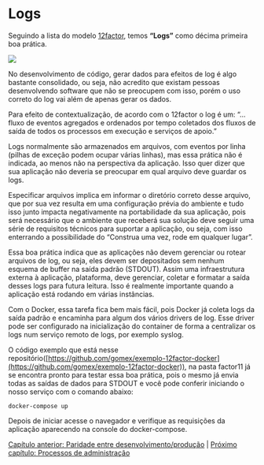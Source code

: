 # Logs

Seguindo a lista do modelo [12factor](http://12factor.net/pt_br), temos **“Logs”** como décima primeira boa prática.

![](images/logs1.png)

No desenvolvimento de código, gerar dados para efeitos de log é algo bastante consolidado, ou seja, não acredito que existam pessoas desenvolvendo software que não se preocupem com isso, porém o uso correto do log vai além de apenas gerar os dados.

Para efeito de contextualização, de acordo com o 12factor o log é um: “…fluxo de eventos agregados e ordenados por tempo coletados dos fluxos de saída de todos os processos em execução e serviços de apoio.”

Logs normalmente são armazenados em arquivos, com eventos por linha (pilhas de exceção podem ocupar várias linhas), mas essa prática não é indicada, ao menos não na perspectiva da aplicação. Isso quer dizer que sua aplicação não deveria se preocupar em qual arquivo deve guardar os logs.

Especificar arquivos implica em informar o diretório correto desse arquivo, que por sua vez resulta em uma configuração prévia do ambiente e tudo isso junto impacta negativamente na portabilidade da sua aplicação, pois será necessário que o ambiente que receberá sua solução deve seguir uma série de requisitos técnicos para suportar a aplicação, ou seja, com isso enterrando a possibilidade do “Construa uma vez, rode em qualquer lugar”.

Essa boa prática indica que as aplicações não devem gerenciar ou rotear arquivos de log, ou seja, eles devem ser depositados sem nenhum esquema de buffer na saída padrão (STDOUT). Assim uma infraestrutura externa à aplicação, plataforma, deve gerenciar, coletar e formatar a saída desses logs para futura leitura. Isso é realmente importante quando a aplicação está rodando em várias instâncias.

Com o Docker, essa tarefa fica bem mais fácil, pois Docker já coleta logs da saída padrão e encaminha para algum dos vários drivers de log. Esse driver pode ser configurado na inicialização do container de forma a centralizar os logs num serviço remoto de logs, por exemplo syslog.

O código exemplo que está nesse repositório([https://github.com/gomex/exemplo-12factor-docker](https://github.com/gomex/exemplo-12factor-docker)), na pasta factor11 já se encontra pronto para testar essa boa prática, pois o mesmo já envia todas as saídas de dados para STDOUT e você pode conferir iniciando o nosso serviço com o comando abaixo:

```
docker-compose up
```

Depois de iniciar acesse o navegador e verifique as requisições da aplicação aparecendo na console do docker-compose.

[Capítulo anterior: Paridade entre desenvolvimento/produção](paridade.md) | [Próximo capítulo: Processos de administração](admin.md)
